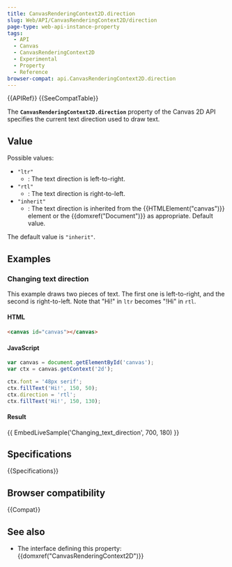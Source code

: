 ```yaml
---
title: CanvasRenderingContext2D.direction
slug: Web/API/CanvasRenderingContext2D/direction
page-type: web-api-instance-property
tags:
  - API
  - Canvas
  - CanvasRenderingContext2D
  - Experimental
  - Property
  - Reference
browser-compat: api.CanvasRenderingContext2D.direction
---
```

{{APIRef}} {{SeeCompatTable}}

The
**`CanvasRenderingContext2D.direction`**
property of the Canvas 2D API specifies the current text direction used to draw text.

## Value

Possible values:

- `"ltr"`
  - : The text direction is left-to-right.
- `"rtl"`
  - : The text direction is right-to-left.
- `"inherit"`
  - : The text direction is inherited from the {{HTMLElement("canvas")}} element or the
    {{domxref("Document")}} as appropriate. Default value.

The default value is `"inherit"`.

## Examples

### Changing text direction

This example draws two pieces of text. The first one is left-to-right, and the second
is right-to-left. Note that "Hi!" in `ltr` becomes "!Hi" in `rtl`.

#### HTML

```html
<canvas id="canvas"></canvas>
```

#### JavaScript

```js
var canvas = document.getElementById('canvas');
var ctx = canvas.getContext('2d');

ctx.font = '48px serif';
ctx.fillText('Hi!', 150, 50);
ctx.direction = 'rtl';
ctx.fillText('Hi!', 150, 130);
```

#### Result

{{ EmbedLiveSample('Changing_text_direction', 700, 180) }}

## Specifications

{{Specifications}}

## Browser compatibility

{{Compat}}

## See also

- The interface defining this property: {{domxref("CanvasRenderingContext2D")}}
